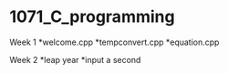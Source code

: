 # 1071_C_programming
Week 1
*welcome.cpp
*tempconvert.cpp
*equation.cpp

Week 2
*leap year
*input a second

